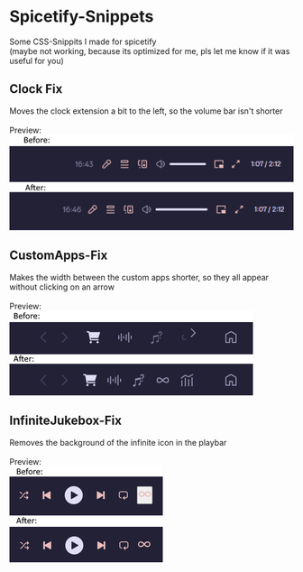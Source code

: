 # Spicetify-Snippets
Some CSS-Snippits I made for spicetify \
(maybe not working, because its optimized for me, pls let me know if it was useful for you)
## Clock Fix
Moves the clock extension a bit to the left, so the volume bar isn't shorter \
\
Preview: \
![Preview](https://raw.githubusercontent.com/TuRagChoi/Spicetify-Snippets/refs/heads/main/Preview/clockfix.png)

## CustomApps-Fix
Makes the width between the custom apps shorter, so they all appear without clicking on an arrow \
\
Preview:\
![Preview](https://raw.githubusercontent.com/TuRagChoi/Spicetify-Snippets/refs/heads/main/Preview/apps.png)
## InfiniteJukebox-Fix
Removes the background of the infinite icon in the playbar\
\
Preview:\
![Preview](https://raw.githubusercontent.com/TuRagChoi/Spicetify-Snippets/refs/heads/main/Preview/jukebox.png)
